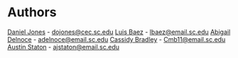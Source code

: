 # Authors

 [Daniel Jones](https://github.com/Dojones98) - dojones@cec.sc.edu
 [Luis Baez](https://github.com/AnadamaBread) - lbaez@email.sc.edu
 [Abigail Delnoce](https://github.com/adelnoce) - adelnoce@email.sc.edu
 [Cassidy Bradley](https://github.com/cassidybradley99) - Cmb11@email.sc.edu
 [Austin Staton](https://github.com/aj-staton) - ajstaton@email.sc.edu
